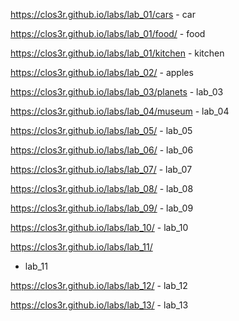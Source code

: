 https://clos3r.github.io/labs/lab_01/cars - car


https://clos3r.github.io/labs/lab_01/food/ - food



https://clos3r.github.io/labs/lab_01/kitchen - kitchen



https://clos3r.github.io/labs/lab_02/ - apples



https://clos3r.github.io/labs/lab_03/planets - lab_03



https://clos3r.github.io/labs/lab_04/museum - lab_04




https://clos3r.github.io/labs/lab_05/ - lab_05



https://clos3r.github.io/labs/lab_06/ - lab_06



https://clos3r.github.io/labs/lab_07/ - lab_07



https://clos3r.github.io/labs/lab_08/ - lab_08


https://clos3r.github.io/labs/lab_09/ - lab_09



https://clos3r.github.io/labs/lab_10/ - lab_10



https://clos3r.github.io/labs/lab_11/
- lab_11



https://clos3r.github.io/labs/lab_12/ - lab_12


https://clos3r.github.io/labs/lab_13/ - lab_13
